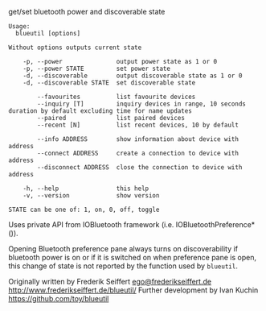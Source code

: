 get/set bluetooth power and discoverable state

```
Usage:
  blueutil [options]

Without options outputs current state

    -p, --power               output power state as 1 or 0
    -p, --power STATE         set power state
    -d, --discoverable        output discoverable state as 1 or 0
    -d, --discoverable STATE  set discoverable state

        --favourites          list favourite devices
        --inquiry [T]         inquiry devices in range, 10 seconds duration by default excluding time for name updates
        --paired              list paired devices
        --recent [N]          list recent devices, 10 by default

        --info ADDRESS        show information about device with address
        --connect ADDRESS     create a connection to device with address
        --disconnect ADDRESS  close the connection to device with address

    -h, --help                this help
    -v, --version             show version

STATE can be one of: 1, on, 0, off, toggle
```

Uses private API from IOBluetooth framework (i.e. IOBluetoothPreference*()).

Opening Bluetooth preference pane always turns on discoverability if bluetooth power is on or if it is switched on when preference pane is open, this change of state is not reported by the function used by `blueutil`.

Originally written by Frederik Seiffert ego@frederikseiffert.de http://www.frederikseiffert.de/blueutil/
Further development by Ivan Kuchin https://github.com/toy/blueutil
